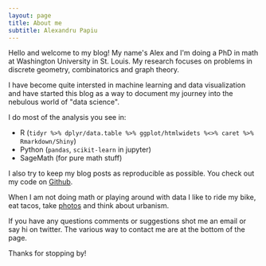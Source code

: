 ```yaml
---
layout: page
title: About me
subtitle: Alexandru Papiu
---
```


Hello and welcome to my blog! My name's Alex and I'm doing a PhD in math at Washington University in St. Louis. My research focuses on problems in discrete geometry, combinatorics and graph theory. 

I have become quite intersted in machine learning and data visualization and have started this blog as a way to document my journey into the nebulous world of "data science". 

I do most of the analysis you see in:    
- R (`tidyr %>% dplyr/data.table %>% ggplot/htmlwidets %<>% caret %>% Rmarkdown/Shiny`) 
- Python (`pandas`, `scikit-learn` in jupyter)
- SageMath (for pure math stuff)

I also try to keep my blog posts as reproducible as possible. You check out my code on [Github](https://github.com/apapiu?tab=repositories).

When I am not doing math or playing around with data I like to ride my bike, eat tacos, take [photos](http://alexpapiu.tumblr.com) and think about urbanism.

If you have any questions comments or suggestions shot me an email or say hi on twitter. The various way to contact me are at the bottom of the page. 

Thanks for stopping by!
